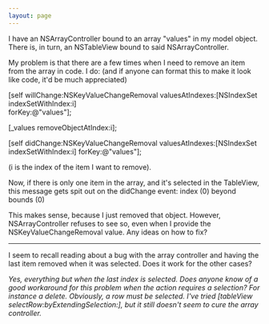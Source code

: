```yaml
---
layout: page
---
```


I have an NSArrayController bound to an array "values" in my model object.  There is, in turn, an NSTableView bound to said NSArrayController.

My problem is that there are a few times when I need to remove an item from the array in code.  I do: (and if anyone can format this to make it look like code, it'd be much appreciated)

    
[self      willChange:NSKeyValueChangeRemoval
      valuesAtIndexes:[NSIndexSet indexSetWithIndex:i]       
               forKey:@"values"];

[_values removeObjectAtIndex:i];

[self       didChange:NSKeyValueChangeRemoval
      valuesAtIndexes:[NSIndexSet indexSetWithIndex:i]
               forKey:@"values"];


(i is the index of the item I want to remove).

Now, if there is only one item in the array, and it's selected in the TableView, this message gets spit out on the didChange event:
index (0) beyond bounds (0)

This makes sense, because I just removed that object.  However, NSArrayController refuses to see so, even when I provide the NSKeyValueChangeRemoval value.  Any ideas on how to fix?

----

I seem to recall reading about a bug with the array controller and having the last item removed when it was selected. Does it work for the other cases?

*Yes, everything but when the last index is selected.  Does anyone know of a good workaround for this problem when the action requires a selection?  For instance a delete.  Obviously, a row must be selected.  I've tried [tableView selectRow:byExtendingSelection:], but it still doesn't seem to cure the array controller.*
